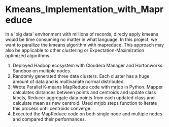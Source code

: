 # Kmeans_Implementation_with_Mapreduce

In a 'big data' environment with millions of records, direcly apply kmeans would be time consuming no matter in what language. In this project, we want to parallize the kmeans algorithm with mapreduce. This approach may also be applicable to other clustering or Expectation-Maximization optimized algorithms.

1. Deployed Hadoop ecosystem with Cloudera Manager and Hortonworks Sandbox on multiple nodes.
2. Randomly generated three data clusters. Each cluster has a huge amount of data and is multivariate normal distributed.
3. Wrote Parallel K-means MapReduce code with mrjob in Python. Mapper calculates distances between points and
centroids and update class labels, Reducer aggregate data points from each updated class and calculate mean as new
centroid. Used mrjob steps function to iterate this process until centroids converge.
4. Executed the MapReduce code on both single node and multiple nodes and compared their performances.
